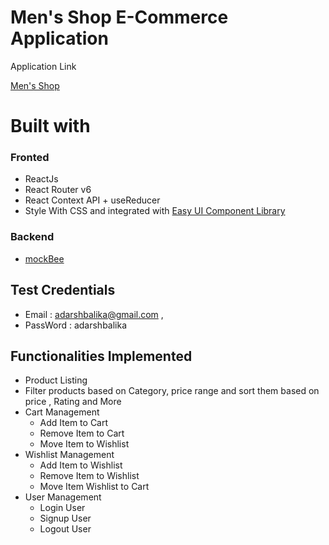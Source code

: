 # Men's Shop E-Commerce Application

Application Link

[Men's Shop](men-shop.netlify.app/)

# Built with

### Fronted

- ReactJs
- React Router v6
- React Context API + useReducer
- Style With CSS and integrated with [Easy UI Component Library](https://easy-ui-css.netlify.app/)

### Backend

- [mockBee](https://mockbee.netlify.app/)

## Test Credentials

- Email : adarshbalika@gmail.com ,
- PassWord : adarshbalika

## Functionalities Implemented

- Product Listing
- Filter products based on Category, price range and sort them based on price , Rating and More
- Cart Management
  - Add Item to Cart
  - Remove Item to Cart
  - Move Item to Wishlist
- Wishlist Management
  - Add Item to Wishlist
  - Remove Item to Wishlist
  - Move Item Wishlist to Cart
- User Management
  - Login User
  - Signup User
  - Logout User
